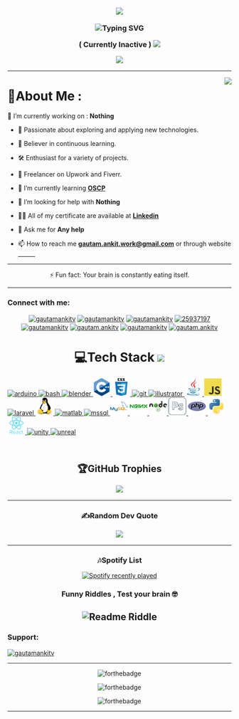 <h3 align="center">
 
![](https://capsule-render.vercel.app/api?type=waving&color=gradient&height=100&section=header)
 
<div>
<!--# नमस्ते (Namaste)🙏, I'm Ankit!-->
 
![Typing SVG](https://readme-typing-svg.demolab.com?font=Rubik+Mono+One&size=43&pause=1000&color=03FA6EFF&center=true&vCenter=true&repeat=false&random=false&width=1024&height=100&lines=%E0%A4%A8%E0%A4%AE%E0%A4%B8%E0%A5%8D%E0%A4%A4%E0%A5%87(Namaste)%F0%9F%99%8F%2C+I'm+Ankit!)

 ( Currently Inactive )
  <img src="https://media.giphy.com/media/hvRJCLFzcasrR4ia7z/giphy.gif" width="28">
</h3>
<p align="center">
  <img src="https://readme-typing-svg.herokuapp.com?color=%2336BCF7&center=true&vCenter=true&lines=welcome+to+my+Github+page;I+am+Cyber+security+student;Web+Dev;Game+Dev;Bot+Dev;Crypto+Lover+%3C3"></a>
</p>

<hr>
<!-- <img align='right' src="https://media.giphy.com/media/M9gbBd9nbDrOTu1Mqx/giphy.gif" width="230"> -->
<img align='right' src="https://i.pinimg.com/originals/e8/f4/53/e8f453469a3ec97ecd354df465d73913.gif">

# 💫About Me :
🔭 I’m currently working on : __Nothing__
- 🚀 Passionate about exploring and applying new technologies.
- 📖 Believer in continuous learning.
- 🛠️ Enthusiast for a variety of projects.
- 💼 Freelancer on Upwork and Fiverr.
- 🌱 I’m currently learning [**OSCP**](https://www.offsec.com/courses/pen-200/)

- 🤝 I’m looking for help with **Nothing**

- 👨‍💻 All of my certificate are available at [**Linkedin**](https://www.linkedin.com/in/gautamankitv/)
- 💬 Ask me for **Any help**

- 📫 How to reach me **gautam.ankit.work@gmail.com**  or
  through website ______

</div>

---

<div align="center">
  ⚡ Fun fact: Your brain is constantly eating itself.
</div>

---

### Connect with me:

<div align="center">
<p>
<a href="https://codepen.io/gautamankitv" target="blank"><img align="center" src="https://raw.githubusercontent.com/rahuldkjain/github-profile-readme-generator/master/src/images/icons/Social/codepen.svg" alt="gautamankitv" height="30" width="40" /></a>
<a href="https://dev.to/gautamankitv" target="blank"><img align="center" src="https://raw.githubusercontent.com/rahuldkjain/github-profile-readme-generator/master/src/images/icons/Social/devto.svg" alt="gautamankitv" height="30" width="40" /></a>
<a href="https://linkedin.com/in/gautamankitv" target="blank"><img align="center" src="https://raw.githubusercontent.com/rahuldkjain/github-profile-readme-generator/master/src/images/icons/Social/linked-in-alt.svg" alt="gautamankitv" height="30" width="40" /></a>
<a href="https://stackoverflow.com/users/25937197" target="blank"><img align="center" src="https://raw.githubusercontent.com/rahuldkjain/github-profile-readme-generator/master/src/images/icons/Social/stack-overflow.svg" alt="25937197" height="30" width="40" /></a>
<a href="https://codesandbox.com/gautamankitv" target="blank"><img align="center" src="https://raw.githubusercontent.com/rahuldkjain/github-profile-readme-generator/master/src/images/icons/Social/codesandbox.svg" alt="gautamankitv" height="30" width="40" /></a>
<a href="https://instagram.com/gautam.ankitv" target="blank"><img align="center" src="https://raw.githubusercontent.com/rahuldkjain/github-profile-readme-generator/master/src/images/icons/Social/instagram.svg" alt="gautam.ankitv" height="30" width="40" /></a>
<a href="https://www.leetcode.com/gautamankitv" target="blank"><img align="center" src="https://raw.githubusercontent.com/rahuldkjain/github-profile-readme-generator/master/src/images/icons/Social/leet-code.svg" alt="gautamankitv" height="30" width="40" /></a>
<a href="https://auth.geeksforgeeks.org/user/gautam.ankitv" target="blank"><img align="center" src="https://raw.githubusercontent.com/rahuldkjain/github-profile-readme-generator/master/src/images/icons/Social/geeks-for-geeks.svg" alt="gautam.ankitv" height="30" width="40" /></a>


<br />
</p>

# 💻Tech Stack  <img src = "https://media2.giphy.com/media/QssGEmpkyEOhBCb7e1/giphy.gif?cid=ecf05e47a0n3gi1bfqntqmob8g9aid1oyj2wr3ds3mg700bl&rid=giphy.gif" width = 5%> 
 <p align="left"> <a href="https://www.arduino.cc/" target="_blank" rel="noreferrer"> <img src="https://cdn.worldvectorlogo.com/logos/arduino-1.svg" alt="arduino" width="40" height="40"/> </a> <a href="https://www.gnu.org/software/bash/" target="_blank" rel="noreferrer"> <img src="https://www.vectorlogo.zone/logos/gnu_bash/gnu_bash-icon.svg" alt="bash" width="40" height="40"/> </a> <a href="https://www.blender.org/" target="_blank" rel="noreferrer"> <img src="https://download.blender.org/branding/community/blender_community_badge_white.svg" alt="blender" width="40" height="40"/> </a> <a href="https://www.w3schools.com/cpp/" target="_blank" rel="noreferrer"> <img src="https://raw.githubusercontent.com/devicons/devicon/master/icons/cplusplus/cplusplus-original.svg" alt="cplusplus" width="40" height="40"/> </a> <a href="https://www.w3schools.com/css/" target="_blank" rel="noreferrer"> <img src="https://raw.githubusercontent.com/devicons/devicon/master/icons/css3/css3-original-wordmark.svg" alt="css3" width="40" height="40"/> </a> <a href="https://git-scm.com/" target="_blank" rel="noreferrer"> <img src="https://www.vectorlogo.zone/logos/git-scm/git-scm-icon.svg" alt="git" width="40" height="40"/> </a> <a href="https://www.adobe.com/in/products/illustrator.html" target="_blank" rel="noreferrer"> <img src="https://www.vectorlogo.zone/logos/adobe_illustrator/adobe_illustrator-icon.svg" alt="illustrator" width="40" height="40"/> </a> <a href="https://www.java.com" target="_blank" rel="noreferrer"> <img src="https://raw.githubusercontent.com/devicons/devicon/master/icons/java/java-original.svg" alt="java" width="40" height="40"/> </a> <a href="https://developer.mozilla.org/en-US/docs/Web/JavaScript" target="_blank" rel="noreferrer"> <img src="https://raw.githubusercontent.com/devicons/devicon/master/icons/javascript/javascript-original.svg" alt="javascript" width="40" height="40"/> </a> <a href="https://laravel.com/" target="_blank" rel="noreferrer"> <img src="https://laravel.com/img/logotype.min.svg" alt="laravel" width="40" height="40"/> </a> <a href="https://www.linux.org/" target="_blank" rel="noreferrer"> <img src="https://raw.githubusercontent.com/devicons/devicon/master/icons/linux/linux-original.svg" alt="linux" width="40" height="40"/> </a> <a href="https://www.mathworks.com/" target="_blank" rel="noreferrer"> <img src="https://upload.wikimedia.org/wikipedia/commons/2/21/Matlab_Logo.png" alt="matlab" width="40" height="40"/> </a> <a href="https://www.microsoft.com/en-us/sql-server" target="_blank" rel="noreferrer"> <img src="https://www.svgrepo.com/show/303229/microsoft-sql-server-logo.svg" alt="mssql" width="40" height="40"/> </a> <a href="https://www.mysql.com/" target="_blank" rel="noreferrer"> <img src="https://raw.githubusercontent.com/devicons/devicon/master/icons/mysql/mysql-original-wordmark.svg" alt="mysql" width="40" height="40"/> </a> <a href="https://www.nginx.com" target="_blank" rel="noreferrer"> <img src="https://raw.githubusercontent.com/devicons/devicon/master/icons/nginx/nginx-original.svg" alt="nginx" width="40" height="40"/> </a> <a href="https://nodejs.org" target="_blank" rel="noreferrer"> <img src="https://raw.githubusercontent.com/devicons/devicon/master/icons/nodejs/nodejs-original-wordmark.svg" alt="nodejs" width="40" height="40"/> </a> <a href="https://www.photoshop.com/en" target="_blank" rel="noreferrer"> <img src="https://raw.githubusercontent.com/devicons/devicon/master/icons/photoshop/photoshop-line.svg" alt="photoshop" width="40" height="40"/> </a> <a href="https://www.php.net" target="_blank" rel="noreferrer"> <img src="https://raw.githubusercontent.com/devicons/devicon/master/icons/php/php-original.svg" alt="php" width="40" height="40"/> </a> <a href="https://www.python.org" target="_blank" rel="noreferrer"> <img src="https://raw.githubusercontent.com/devicons/devicon/master/icons/python/python-original.svg" alt="python" width="40" height="40"/> </a> <a href="https://reactjs.org/" target="_blank" rel="noreferrer"> <img src="https://raw.githubusercontent.com/devicons/devicon/master/icons/react/react-original-wordmark.svg" alt="react" width="40" height="40"/> </a> <a href="https://unity.com/" target="_blank" rel="noreferrer"> <img src="https://www.vectorlogo.zone/logos/unity3d/unity3d-icon.svg" alt="unity" width="40" height="40"/> </a> <a href="https://unrealengine.com/" target="_blank" rel="noreferrer"> <img src="https://raw.githubusercontent.com/kenangundogan/fontisto/036b7eca71aab1bef8e6a0518f7329f13ed62f6b/icons/svg/brand/unreal-engine.svg" alt="unreal" width="40" height="40"/> </a> </p>

<br />

## 🏆GitHub Trophies
[![](https://github-profile-trophy.vercel.app/?username=gautamankitv&theme=dracula&no-frame=false&no-bg=false&margin-w=4&row=2&column=4)](https://github-profile-trophy.vercel.app/?username=gautamankitv&theme=dracula&no-frame=false&no-bg=false&margin-w=4&row53&column=5)

---

### ✍️Random Dev Quote
 ![](https://quotes-github-readme.vercel.app/api?type=horizontal&theme=dracula)

---

### 🎶Spotify List
 [![Spotify recently played](https://spotify-recently-played-readme.vercel.app/api?user=31klti52b3s7mzdt5leu3qf6y26y&unique={true|1|on|yes})](https://open.spotify.com/user/31klti52b3s7mzdt5leu3qf6y26y)
  
  
### Funny Riddles , Test your brain 🤓

 ![Readme Riddle](https://github-readme-riddle.vercel.app/api?type=horizontal&theme=dracula)
---
</div>

### Support:</h3>
<p><a href="https://www.buymeacoffee.com/gautamankitv"> <img align="centre" src="https://cdn.buymeacoffee.com/buttons/v2/default-yellow.png" height="50" width="200" alt="gautamankitv" /></a></p>

---

<div align="center">
 
![forthebadge](https://forthebadge.com/images/badges/it-works-dont-ask-me.svg)
</div>

<div align="center">

![forthebadge](https://forthebadge.com/images/badges/code-it-break-it-fix-it.svg)

![forthebadge](https://forthebadge.com/images/badges/get-things-done.svg)
</div> 

---
